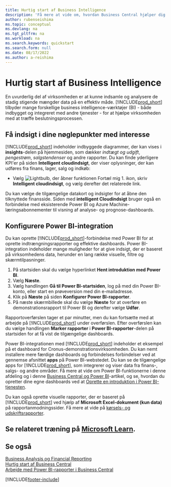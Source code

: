```yaml
---
title: Hurtig start af Business Intelligence
description: 'Få mere at vide om, hvordan Business Central hjælper dig med at omdanne firmadata til handlings relaterede oplysninger vha. Business Intelligence-rapporter og-dashboards.'
author: rubenseishima
ms.topic: conceptual
ms.devlang: na
ms.tgt_pltfrm: na
ms.workload: na
ms.search.keywords: quickstart
ms.search.form: null
ms.date: 08/17/2022
ms.author: a-reishima
---
```


# <a name="business-intelligence-quick-start"></a><a name="business-intelligence-quick-start"></a><a name="business-intelligence-quick-start"></a>Hurtig start af Business Intelligence

En uvurderlig del af virksomheden er at kunne indsamle og analysere de stadig stigende mængder data på en effektiv måde. [!INCLUDE[prod_short](includes/prod_short.md)] tilbyder mange forskellige business intelligence-værktøjer (BI) - både indbygget og integreret med andre tjenester - for at hjælpe virksomheden med at træffe beslutningsprocessen.

## <a name="get-insights-on-your-key-points-of-interest"></a><a name="get-insights-on-your-key-points-of-interest"></a><a name="get-insights-on-your-key-points-of-interest"></a>Få indsigt i dine nøglepunkter med interesse

[!INCLUDE[prod_short](includes/prod_short.md)] indeholder indbyggede diagrammer, der kan vises i **insights**-delen på hjemmesiden, som dækker *indtægt og udgift*, *pengestrøm*, *salgstendenser* og andre rapporter. Du kan finde yderligere KPI'er på siden **Intelligent cloudindsigt**, der viser oplysninger, der kan udføres fra finans, lager, salg og indkøb:

* Vælg ![Lightbulb, der åbner funktionen Fortæl mig 1.](media/ui-search/search_small.png "Fortæl mig, hvad du vil foretage dig") ikon, skriv **Intelligent cloudindsigt**, og vælg derefter det relaterede link.

Du kan vælge de tilgængelige datakort og indsigter for at åbne den tilknyttede finansside. Siden med **intelligent Cloudindsigt** bruger også en forbindelse med eksisterende Power BI og Azure Machine-læringsabonnementer til visning af analyse- og prognose-dashboards.

## <a name="set-up-power-bi-integration"></a><a name="set-up-power-bi-integration"></a><a name="set-up-power-bi-integration"></a>Konfigurere Power BI-integration

Du kan oprette [!INCLUDE[prod_short](includes/prod_short.md)]-forbindelse med Power BI for at oprette indtrængningsrapporter og effektive dashboards. Power BI-integration indeholder mange muligheder for at give indsigt, der er baseret på virksomhedens data, herunder en lang række visuelle, filtre og skærmtilpasninger.

1. På startsiden skal du vælge hyperlinket **Hent introduktion med Power BI**.
2. Vælg **Næste**.
3. Vælg handlingen **Gå til Power BI-startsiden**, log på med din Power BI-konto, eller start en prøveversion med din e-mailadresse.
4. Klik på **Næste** på siden **Konfigurer Power BI-rapporter**.
5. På næste skærmbillede skal du vælge **Næste** for at overføre en demonstrationsrapport til Power BI og derefter vælge **Udfør**.

Rapportoverførslen tager et par minutter, men du kan fortsætte med at arbejde på [!INCLUDE[prod_short](includes/prod_short.md)] under overførslen. Efter overførslen kan du vælge handlingen **Marker rapporter** i **Power BI-rapporter**-delen på startsiden for at få vist de tilgængelige dashboards.

Power BI-integrationen med [!INCLUDE[prod_short](includes/prod_short.md)] indeholder et eksempel på et dashboard for Cronus-demonstrationsvirksomheden. Du kan nemt installere mere færdige dashboards og forbindelses forbindelser ved at gennemse afsnittet **apps** på Power BI-webstedet. Du kan se de tilgængelige apps for [!INCLUDE[prod_short](includes/prod_short.md)], som integrerer og viser data fra finans-, salgs- og andre områder. Få mere at vide om Power BI-funktionerne i denne afdeling og i denne [Business Central og Power BI](admin-powerbi.md)-artikel, og se, hvordan du opretter dine egne dashboards ved at [Oprette en introduktion i Power BI-tjenesten](/power-bi/fundamentals/service-get-started).

Du kan også oprette visuelle rapporter, der er baseret på [!INCLUDE[prod_short](includes/prod_short.md)] ved hjælp af **Microsoft Excel-dokument (kun data)** på rapportanmodningssider. Få mere at vide på [kørsels- og udskriftsrapporter](ui-work-report.md).

## <a name="see-related-training-at-microsoft-learn"></a><a name="see-related-training-at-microsoft-learn"></a><a name="see-related-training-at-microsoft-learn"></a>Se relateret træning på [Microsoft Learn](/learn/paths/use-power-bi).

## <a name="see-also"></a><a name="see-also"></a><a name="see-also"></a>Se også

[Business Analysis og Financial Reporting](bi.md)  
[Hurtig start af Business Central](quick-start-business-central.md)  
[Arbejde med Power BI-rapporter i Business Central](across-working-with-powerbi.md)  

[!INCLUDE[footer-include](includes/footer-banner.md)]
